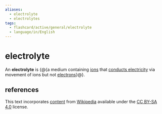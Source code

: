 ```yaml
---
aliases:
  - electrolyte
  - electrolytes
tags:
  - flashcard/active/general/electrolyte
  - language/in/English
---
```


# electrolyte

An __electrolyte__ is {@{a medium containing [ions](ion.md) that [conducts electricity](conductivity%20(electrolytic).md) via movement of ions but not [electrons](electron.md)}@}.

## references

This text incorporates [content](https://en.wikipedia.org/wiki/electrolyte) from [Wikipedia](Wikipedia.md) available under the [CC BY-SA 4.0](https://creativecommons.org/licenses/by-sa/4.0/) license.
